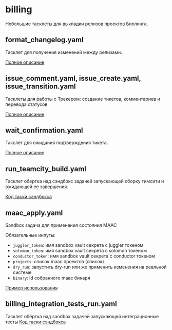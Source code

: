 # billing

Небольшие тасклеты для выкладки релизов проектов Биллинга.

## format_changelog.yaml

Тасклет для получения изменений между релизами.

[Полное описание](https://a.yandex-team.ru/arc_vcs/billing/tasklets/changelog/README.md)

## issue_comment.yaml, issue_create.yaml, issue_transition.yaml

Тасклеты для работы с Трекером: создание тикетов, комментариев и перевода статусов

[Полное описание](https://a.yandex-team.ru/arc_vcs/billing/tasklets/tracker/README.md)

## wait_confirmation.yaml

Такслет для ожидания подтверждения тикета.

[Полное описание](https://a.yandex-team.ru/arc_vcs/billing/tasklets/tracker/README.md)

## run_teamcity_build.yaml

Тасклет обертка над сэндбокс задачей запускающей сборку тимсити и ожидающей ее завершения.

[Код таски сэндбокса](https://a.yandex-team.ru/arc_vcs/sandbox/projects/balance/RunTeamcityBuild)


## maac_apply.yaml

Sandbox задача для применения состояния MAAC

Обязательные инпуты:
- `juggler_token`: имя sandbox vault секрета с juggler токеном
- `solomon_token`: имя sandbox vault секрета с solomon токеном
- `conductor_token`: имя sandbox vault секрета с conductor токеном
- `projects`: список maac проектов (список)
- `dry_run`: запустить dry-run или же применить изменения на реальной системе
- `binary`: id собранного maac бинаря

[Пример использования](https://a.yandex-team.ru/arc_vcs/paysys/sre/tools/monitorings/configs/balance_app/a.yaml)


## billing_integration_tests_run.yaml

Тасклет обёртка над sandbox задачей запускающей интеграционные тесты
[Код таски сэндбокса](https://a.yandex-team.ru/arcadia/sandbox/projects/balance/RunTestsManual)
